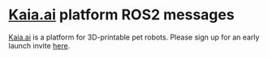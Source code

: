 # [Kaia.ai](https://kaia.ai) platform ROS2 messages

[Kaia.ai](https://kaiaai) is a platform for 3D-printable pet robots. Please sign up for an early launch invite [here](https://remake.ai).
